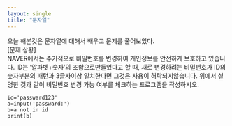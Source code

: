 ```yaml
---
layout: single
title: "문자열"
---
```


오늘 해본것은 문자열에 대해서 배우고 문제를 풀어보았다.  
[문제 상황]  
NAVER에서는 주기적으로 비밀번호를 변경하여 개인정보를
안전하게 보호하고 있습니다.
ID는 ‘알파벳+숫자’의 조합으로만들었다고 할 때,
새로 변경하려는 비밀번호가 ID의 숫자부분의 패턴과 3글자이상 일치한다면
그것은 사용이 허락되지않습니다. 
위에서 설명한 것과 같이 비밀번호 변경 가능 여부를
체크하는 프로그램을 작성하시오.

~~~
id='passward123'
a=input('passward:')
b=a not in id
print(b)
~~~
